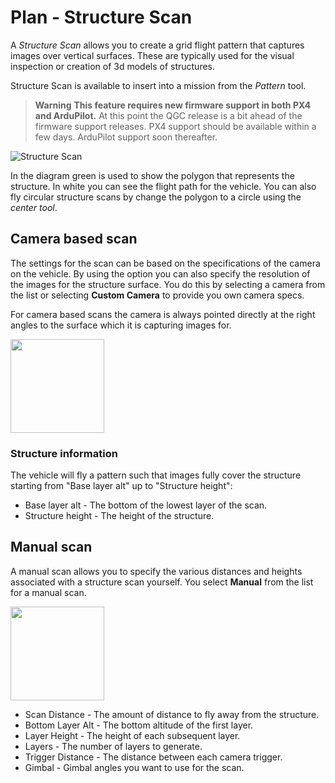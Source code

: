 # Plan - Structure Scan

A *Structure Scan* allows you to create a grid flight pattern that captures images over vertical surfaces. These are typically used for the visual inspection or creation of 3d models of structures.

Structure Scan is available to insert into a mission from the *Pattern* tool.

> **Warning** **This feature requires new firmware support in both PX4 and ArduPilot.** At this point the QGC release is a bit ahead of the firmware support releases. PX4 support should be available within a few days. ArduPilot support soon thereafter.

![Structure Scan](../../images/plan/StructureScan.jpg)

In the diagram green is used to show the polygon that represents the structure. In white you can see the flight path for the vehicle. You can also fly circular structure scans by change the polygon to a circle using the *center tool*.

## Camera based scan

The settings for the scan can be based on the specifications of the camera on the vehicle. By using the option you can also specify the resolution of the images for the structure surface. You do this by selecting a camera from the list or selecting **Custom Camera** to provide you own camera specs.

For camera based scans the camera is always pointed directly at the right angles to the surface which it is capturing images for.

<img src="../../images/plan/StructureScanCamera.jpg" style="width: 150px;" />

### Structure information

The vehicle will fly a pattern such that images fully cover the structure starting from "Base layer alt" up to "Structure height":

* Base layer alt - The bottom of the lowest layer of the scan.
* Structure height - The height of the structure.

## Manual scan

A manual scan allows you to specify the various distances and heights associated with a structure scan yourself. You select **Manual** from the list for a manual scan.

<img src="../../images/plan/StructureScanManual.jpg" style="width: 150px;" />

* Scan Distance - The amount of distance to fly away from the structure.
* Bottom Layer Alt - The bottom altitude of the first layer.
* Layer Height - The height of each subsequent layer.
* Layers - The number of layers to generate.
* Trigger Distance - The distance between each camera trigger.
* Gimbal - Gimbal angles you want to use for the scan.